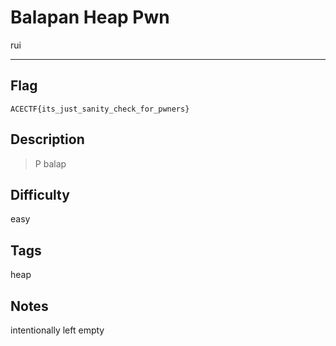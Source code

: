 # Balapan Heap Pwn

rui

---

## Flag

```
ACECTF{its_just_sanity_check_for_pwners}
```

## Description
> P balap

## Difficulty
easy

## Tags
heap

## Notes
intentionally left empty
